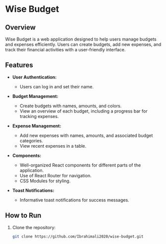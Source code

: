 # Wise Budget

## Overview

Wise Budget is a web application designed to help users manage budgets and expenses efficiently. Users can create budgets, add new expenses, and track their financial activities with a user-friendly interface.

## Features

- **User Authentication:**
  - Users can log in and set their name.

- **Budget Management:**
  - Create budgets with names, amounts, and colors.
  - View an overview of each budget, including a progress bar for tracking expenses.

- **Expense Management:**
  - Add new expenses with names, amounts, and associated budget categories.
  - View recent expenses in a table.

- **Components:**
  - Well-organized React components for different parts of the application.
  - Use of React Router for navigation.
  - CSS Modules for styling.

- **Toast Notifications:**
  - Informative toast notifications for success messages.

## How to Run

1. Clone the repository:

   ```bash
   git clone https://github.com/Ibrahimali2020/wise-budget.git
